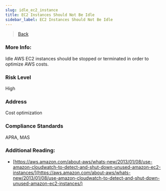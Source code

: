 ```yaml
---
slug: idle_ec2_instance
title: EC2 Instances Should Not Be Idle
sidebar_label: EC2 Instances Should Not Be Idle
---
```

> [Back](../../ec2monitoring)

### More Info:
Idle AWS EC2 instances should be stopped or terminated in order to optimize AWS costs.

### Risk Level
High

### Address
Cost optimization

### Compliance Standards
APRA, MAS

### Additional Reading:
- [https://aws.amazon.com/about-aws/whats-new/2013/01/08/use-amazon-cloudwatch-to-detect-and-shut-down-unused-amazon-ec2-instances/](https://aws.amazon.com/about-aws/whats-new/2013/01/08/use-amazon-cloudwatch-to-detect-and-shut-down-unused-amazon-ec2-instances/) 

